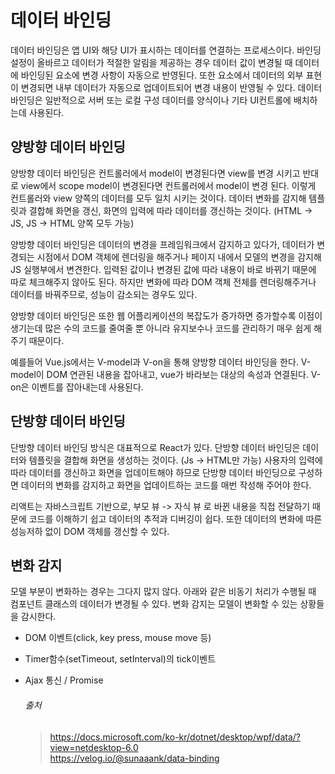 # 데이터 바인딩

  데이터 바인딩은 앱 UI와 해당 UI가 표시하는 데이터를 연결하는 프로세스이다. 바인딩 설정이 올바르고 데이터가 적절한 알림을 제공하는 경우 데이터 값이 변경될 때 데이터에 바인딩된 요소에 변경 사항이 자동으로 반영된다. 또한 요소에서 데이터의 외부 표현이 변경되면 내부 데이터가 자동으로 업데이트되어 변경 내용이 반영될 수 있다. 데이터 바인딩은 일반적으로 서버 또는 로컬 구성 데이터를 양식이나 기타 UI컨트롤에 배치하는데 사용된다.
  
## 양방향 데이터 바인딩

  양방향 데이터 바인딩은 컨트롤러에서 model이 변경된다면 view를 변경 시키고 반대로 view에서 scope model이 변경된다면 컨트롤러에서 model이 변경 된다. 이렇게 컨트롤러와 view 양쪽의 데이터를 모두 일치 시키는 것이다. 데이터 변화를 감지해 템플릿과 결합해 화면을 갱신, 화면의 입력에 따라 데이터를 갱신하는 것이다. (HTML -> JS, JS -> HTML 양쪽 모두 가능)
  
  양방향 데이터 바인딩은 데이터의 변경을 프레임워크에서 감지하고 있다가, 데이터가 변경되는 시점에서 DOM 객체에 렌더링을 해주거나 페이지 내에서 모델의 변경을 감지해 JS 실행부에서 변견한다. 입력된 값이나 변경된 값에 따라 내용이 바로 바뀌기 때문에 따로 체크해주지 않아도 된다. 하지만 변화에 따라 DOM 객체 전체를 렌더링해주거나 데이터를 바꿔주므로, 성능이 감소되는 경우도 있다.
  
  양방향 데이터 바인딩은 또한 웹 어플리케이션의 복잡도가 증가하면 증가할수록 이점이 생기는데 많은 수의 코드를 줄여줄 뿐 아니라 유지보수나 코드를 관리하기 매우 쉽게 해주기 때문이다.
  
  예를들어 Vue.js에서는 V-model과 V-on을 통해 양방향 데이터 바인딩을 한다. V-model이 DOM 연관된 내용을 잡아내고, vue가 바라보는 대상의 속성과 연결된다. V-on은 이벤트를 잡아내는데 사용된다.
  
## 단방향 데이터 바인딩

  단방향 데이터 바인딩 방식은 대표적으로 React가 있다. 단방향 데이터 바인딩은 데이터와 템플릿을 결합해 화면을 생성하는 것이다. (Js -> HTML만 가능) 사용자의 입력에 따라 데이터를 갱신하고 화면을 업데이트해야 하므로 단방향 데이터 바인딩으로 구성하면 데이터의 변화를 감지하고 화면을 업데이트하는 코드를 매번 작성해 주어야 한다.
  
  리액트는 자바스크립트 기반으로, 부모 뷰 -> 자식 뷰 로 바뀐 내용을 직접 전달하기 때문에 코드를 이해하기 쉽고 데이터의 추적과 디버깅이 쉽다. 또한 데이터의 변화에 따른 성능저하 없이 DOM 객체를 갱신할 수 있다. 
  
## 변화 감지

  모델 부분이 변화하는 경우는 그다지 많지 않다. 아래와 같은 비동기 처리가 수행될 때 컴포넌트 클래스의 데이터가 변경될 수 있다. 변화 감지는 모델이 변화할 수 있는 상황들을 감시한다.
  
- DOM 이벤트(click, key press, mouse move 등)
- Timer함수(setTimeout, setInterval)의 tick이벤트
- Ajax 통신 / Promise

  ###### 출처
  > https://docs.microsoft.com/ko-kr/dotnet/desktop/wpf/data/?view=netdesktop-6.0<br>
  > https://velog.io/@sunaaank/data-binding
